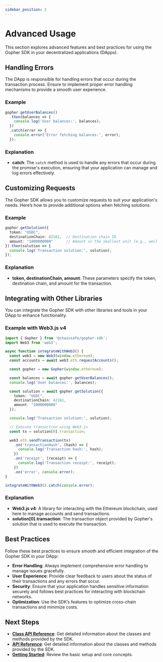 ```yaml
---
sidebar_position: 2
---
```


# Advanced Usage

This section explores advanced features and best practices for using the Gopher SDK in your decentralized applications (DApps).

## Handling Errors

The DApp is responsible for handling errors that occur during the transaction process. Ensure to implement proper error handling mechanisms to provide a smooth user experience.

### Example

```typescript
gopher.getUserBalances()
  .then(balances => {
    console.log('User balances:', balances);
  })
  .catch(error => {
    console.error('Error fetching balances:', error);
  });
```

### Explanation

- **catch**: The `catch` method is used to handle any errors that occur during the promise's execution, ensuring that your application can manage and log errors effectively.

## Customizing Requests

The Gopher SDK allows you to customize requests to suit your application's needs. Here’s how to provide additional options when fetching solutions.

### Example

```typescript
gopher.getSolution({
  token: "USDC",
  destinationChain: 42161,  // Destination chain ID
  amount: "1000000000"      // Amount in the smallest unit (e.g., wei)
}).then(solution => {
  console.log('Transaction solution:', solution);
});
```

### Explanation

- **token, destinationChain, amount**: These parameters specify the token, destination chain, and amount for the transaction.

## Integrating with Other Libraries

You can integrate the Gopher SDK with other libraries and tools in your DApp to enhance functionality.

### Example with Web3.js v4

```typescript
import { Gopher } from '@chainsafe/gopher-sdk';
import Web3 from 'web3';

async function integrateWithWeb3() {
  const web3 = new Web3(window.ethereum);
  const accounts = await web3.eth.requestAccounts();

  const gopher = new Gopher(window.ethereum);

  const balances = await gopher.getUserBalances();
  console.log('User balances:', balances);

  const solution = await gopher.getSolution({
    token: "USDC",
    destinationChain: 42161,
    amount: "1000000000"
  });

  console.log('Transaction solution:', solution);

  // Execute transaction using Web3.js
  const tx = solution[0].transaction;

  web3.eth.sendTransaction(tx)
    .on('transactionHash', (hash) => {
      console.log('Transaction hash:', hash);
    })
    .on('receipt', (receipt) => {
      console.log('Transaction receipt:', receipt);
    })
    .on('error', console.error);
}

integrateWithWeb3().catch(console.error);
```

### Explanation

- **Web3.js v4**: A library for interacting with the Ethereum blockchain, used here to manage accounts and send transactions.
- **solution[0].transaction**: The transaction object provided by Gopher's solution that is used to execute the transaction.

## Best Practices

Follow these best practices to ensure smooth and efficient integration of the Gopher SDK in your DApp:

- **Error Handling**: Always implement comprehensive error handling to manage issues gracefully.
- **User Experience**: Provide clear feedback to users about the status of their transactions and any errors that occur.
- **Security**: Ensure that your application handles sensitive information securely and follows best practices for interacting with blockchain networks.
- **Optimization**: Use the SDK’s features to optimize cross-chain transactions and minimize costs.

## Next Steps

- **[Class API Reference](class-reference.md)**: Get detailed information about the classes and methods provided by the SDK.
- **[API Reference](api-functions.md)**: Get detailed information about the classes and methods provided by the SDK.
- **[Getting Started](../get-started.md)**: Review the basic setup and core concepts.
